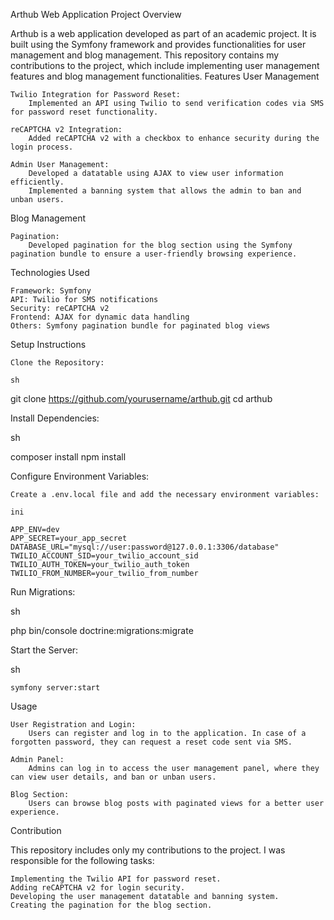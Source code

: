 Arthub Web Application
Project Overview

Arthub is a web application developed as part of an academic project. It is built using the Symfony framework and provides functionalities for user management and blog management. This repository contains my contributions to the project, which include implementing user management features and blog management functionalities.
Features
User Management

    Twilio Integration for Password Reset:
        Implemented an API using Twilio to send verification codes via SMS for password reset functionality.

    reCAPTCHA v2 Integration:
        Added reCAPTCHA v2 with a checkbox to enhance security during the login process.

    Admin User Management:
        Developed a datatable using AJAX to view user information efficiently.
        Implemented a banning system that allows the admin to ban and unban users.

Blog Management

    Pagination:
        Developed pagination for the blog section using the Symfony pagination bundle to ensure a user-friendly browsing experience.

Technologies Used

    Framework: Symfony
    API: Twilio for SMS notifications
    Security: reCAPTCHA v2
    Frontend: AJAX for dynamic data handling
    Others: Symfony pagination bundle for paginated blog views

Setup Instructions

    Clone the Repository:

    sh

git clone https://github.com/yourusername/arthub.git
cd arthub

Install Dependencies:

sh

composer install
npm install

Configure Environment Variables:

    Create a .env.local file and add the necessary environment variables:

    ini

    APP_ENV=dev
    APP_SECRET=your_app_secret
    DATABASE_URL="mysql://user:password@127.0.0.1:3306/database"
    TWILIO_ACCOUNT_SID=your_twilio_account_sid
    TWILIO_AUTH_TOKEN=your_twilio_auth_token
    TWILIO_FROM_NUMBER=your_twilio_from_number

Run Migrations:

sh

php bin/console doctrine:migrations:migrate

Start the Server:

sh

    symfony server:start

Usage

    User Registration and Login:
        Users can register and log in to the application. In case of a forgotten password, they can request a reset code sent via SMS.

    Admin Panel:
        Admins can log in to access the user management panel, where they can view user details, and ban or unban users.

    Blog Section:
        Users can browse blog posts with paginated views for a better user experience.

Contribution

This repository includes only my contributions to the project. I was responsible for the following tasks:

    Implementing the Twilio API for password reset.
    Adding reCAPTCHA v2 for login security.
    Developing the user management datatable and banning system.
    Creating the pagination for the blog section.
